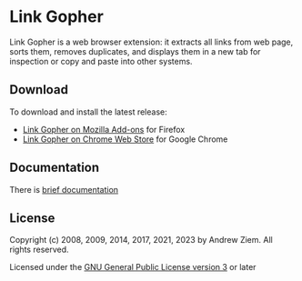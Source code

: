 # Link Gopher

Link Gopher is a web browser extension: it extracts all links from web page, sorts them, removes duplicates, and displays them in a new tab for inspection or copy and paste into other systems.

## Download
To download and install the latest release:

* [Link Gopher on Mozilla Add-ons](https://addons.mozilla.org/en-US/firefox/addon/link-gopher/) for Firefox
* [Link Gopher on Chrome Web Store](https://chrome.google.com/webstore/detail/link-gopher/bpjdkodgnbfalgghnbeggfbfjpcfamkf) for Google Chrome

## Documentation
There is [brief documentation](https://sites.google.com/site/linkgopher/Home)

## License
Copyright (c) 2008, 2009, 2014, 2017, 2021, 2023 by Andrew Ziem. All rights reserved.

Licensed under the [GNU General Public License version 3](https://www.gnu.org/licenses/gpl-3.0.en.html) or later
